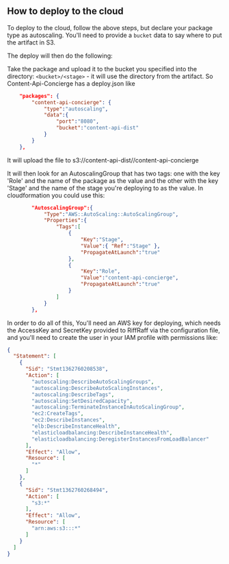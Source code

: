 <!--- prev:scala-deployable -->
How to deploy to the cloud
--------------------------

To deploy to the cloud, follow the above steps, but declare your package type as autoscaling.
You'll need to provide a `bucket` data to say where to put the artifact in S3.

The deploy will then do the following:

Take the package and upload it to the bucket you specified into the directory:
`<bucket>/<stage>` - it will use the <package> directory from the artifact.
So Content-Api-Concierge has a deploy.json like
```json
    "packages": {
        "content-api-concierge": {
            "type":"autoscaling",
            "data":{
                "port":"8080",
                "bucket":"content-api-dist"
            }
        }
    },
```
It will upload the file to s3://content-api-dist/<STAGE>/content-api-concierge

It will then look for an AutoscalingGroup that has two tags: one with the key 'Role' and the name of the package as the value and the other with the key 'Stage' and the name of the stage you're deploying to as the value.
In cloudformation you could use this:
```json
        "AutoscalingGroup":{
            "Type":"AWS::AutoScaling::AutoScalingGroup",
            "Properties":{
                "Tags":[
                    {
                        "Key":"Stage",
                        "Value":{ "Ref":"Stage" },
                        "PropagateAtLaunch":"true"
                    },
                    {
                        "Key":"Role",
                        "Value":"content-api-concierge",
                        "PropagateAtLaunch":"true"
                    }
                ]
            }
        },

```

In order to do all of this, You'll need an AWS key for deploying, which needs the AccessKey and SecretKey provided to RiffRaff via the configuration file, and you'll need to create the user in your IAM profile with permissions like:

```json
{
  "Statement": [
    {
      "Sid": "Stmt1362760208538",
      "Action": [
        "autoscaling:DescribeAutoScalingGroups",
        "autoscaling:DescribeAutoScalingInstances",
        "autoscaling:DescribeTags",
        "autoscaling:SetDesiredCapacity",
        "autoscaling:TerminateInstanceInAutoScalingGroup",
        "ec2:CreateTags",
        "ec2:DescribeInstances",
        "elb:DescribeInstanceHealth",
        "elasticloadbalancing:DescribeInstanceHealth",
        "elasticloadbalancing:DeregisterInstancesFromLoadBalancer"
      ],
      "Effect": "Allow",
      "Resource": [
        "*"
      ]
    },
    {
      "Sid": "Stmt1362760268494",
      "Action": [
        "s3:*"
      ],
      "Effect": "Allow",
      "Resource": [
        "arn:aws:s3:::*"
      ]
    }
  ]
}
```
